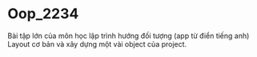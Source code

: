 # Oop_2234
Bài tập lớn của môn học lập trình hướng đối tượng (app từ điển tiếng anh)
Layout cơ bản và xây dựng một vài object của project.
